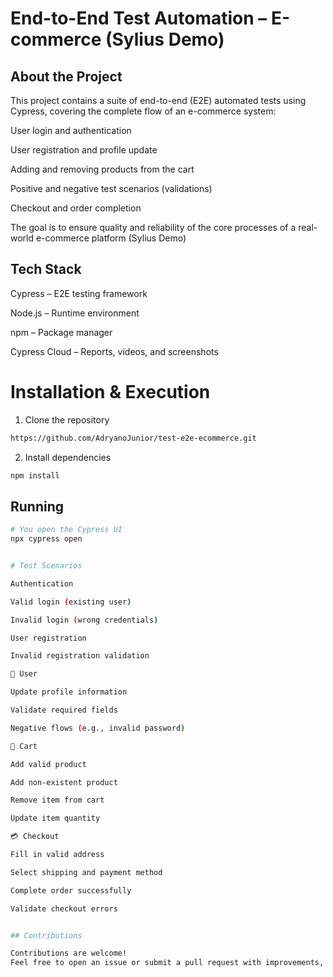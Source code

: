 # End-to-End Test Automation – E-commerce (Sylius Demo)

## About the Project

This project contains a suite of end-to-end (E2E) automated tests using Cypress, covering the complete flow of an e-commerce system:

User login and authentication

User registration and profile update

Adding and removing products from the cart

Positive and negative test scenarios (validations)

Checkout and order completion

The goal is to ensure quality and reliability of the core processes of a real-world e-commerce platform (Sylius Demo)


## Tech Stack
Cypress
 – E2E testing framework

Node.js
 – Runtime environment

npm
 – Package manager

Cypress Cloud
 – Reports, videos, and screenshots


# Installation & Execution
1. Clone the repository
```bash
https://github.com/AdryanoJunior/test-e2e-ecommerce.git
```
2. Install dependencies
```bash
npm install
```

## Running
```bash
# You open the Cypress UI
npx cypress open


# Test Scenarios

Authentication

Valid login (existing user)

Invalid login (wrong credentials)

User registration

Invalid registration validation

👤 User

Update profile information

Validate required fields

Negative flows (e.g., invalid password)

🛒 Cart

Add valid product

Add non-existent product

Remove item from cart

Update item quantity

💳 Checkout

Fill in valid address

Select shipping and payment method

Complete order successfully

Validate checkout errors


## Contributions

Contributions are welcome!
Feel free to open an issue or submit a pull request with improvements, new scenarios, or refactors.



 

